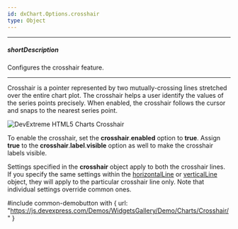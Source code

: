 ```yaml
---
id: dxChart.Options.crosshair
type: Object
---
```

---
##### shortDescription
Configures the crosshair feature.

---
Crosshair is a pointer represented by two mutually-crossing lines stretched over the entire chart plot. The crosshair helps a user identify the values of the series points precisely. When enabled, the crosshair follows the cursor and snaps to the nearest series point.

![DevExtreme HTML5 Charts Crosshair](/images/ChartJS/visual_elements/crosshair.png)

To enable the crosshair, set the **crosshair**.**enabled** option to **true**. Assign **true** to the **crosshair**.**label**.**visible** option as well to make the crosshair labels visible.

Settings specified in the **crosshair** object apply to both the crosshair lines. If you specify the same settings within the [horizontalLine](/api-reference/20%20Data%20Visualization%20Widgets/dxChart/1%20Configuration/crosshair/horizontalLine '/Documentation/ApiReference/Data_Visualization_Widgets/dxChart/Configuration/crosshair/horizontalLine/') or [verticalLine](/api-reference/20%20Data%20Visualization%20Widgets/dxChart/1%20Configuration/crosshair/verticalLine '/Documentation/ApiReference/Data_Visualization_Widgets/dxChart/Configuration/crosshair/verticalLine/') object, they will apply to the particular crosshair line only. Note that individual settings override common ones.

#include common-demobutton with {
    url: "https://js.devexpress.com/Demos/WidgetsGallery/Demo/Charts/Crosshair/"
}